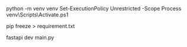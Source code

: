 python -m venv venv
Set-ExecutionPolicy Unrestricted -Scope Process
venv\Scripts\Activate.ps1

pip freeze > requirement.txt

fastapi dev main.py
